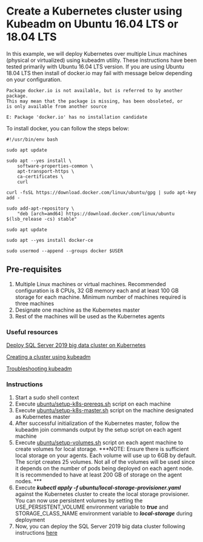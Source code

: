 

# Create a Kubernetes cluster using Kubeadm on Ubuntu 16.04 LTS or 18.04 LTS 

In this example, we will deploy Kubernetes over multiple Linux machines (physical or virtualized) using kubeadm utility. These instructions have been tested primarily with Ubuntu 16.04 LTS version. If you are using Ubuntu 18.04 LTS then install of docker.io may fail with message below depending on your configuration.

    Package docker.io is not available, but is referred to by another package.
    This may mean that the package is missing, has been obsoleted, or
    is only available from another source
    
    E: Package 'docker.io' has no installation candidate
    
To install docker, you can follow the steps below:

    #!/usr/bin/env bash
    
    sudo apt update
    
    sudo apt --yes install \
        software-properties-common \
        apt-transport-https \
        ca-certificates \
        curl
    
    curl -fsSL https://download.docker.com/linux/ubuntu/gpg | sudo apt-key add -
    
    sudo add-apt-repository \
        "deb [arch=amd64] https://download.docker.com/linux/ubuntu $(lsb_release -cs) stable"
    
    sudo apt update
    
    sudo apt --yes install docker-ce
    
    sudo usermod --append --groups docker $USER


## Pre-requisites

1. Multiple Linux machines or virtual machines. Recommended configuration is 8 CPUs, 32 GB memory each and at least 100 GB storage for each machine. Minimum number of machines required is three machines
1. Designate one machine as the Kubernetes master
1. Rest of the machines will be used as the Kubernetes agents

### Useful resources

[Deploy SQL Server 2019 big data cluster on Kubernetes](https://docs.microsoft.com/en-us/sql/big-data-cluster/deployment-guidance?view=sqlallproducts-allversions)

[Creating a cluster using kubeadm](https://kubernetes.io/docs/setup/independent/create-cluster-kubeadm/)

[Troubleshooting kubeadm](https://kubernetes.io/docs/setup/independent/troubleshooting-kubeadm/)

### Instructions

1. Start a sudo shell context
1. Execute [ubuntu/setup-k8s-prereqs.sh](ubuntu/setup-k8s-prereqs.sh/) script on each machine
1. Execute [ubuntu/setup-k8s-master.sh](ubuntu/setup-k8s-master.sh/) script on the machine designated as Kubernetes master
1. After successful initialization of the Kubernetes master, follow the kubeadm join commands output by the setup script on each agent machine
1. Execute [ubuntu/setup-volumes.sh](ubuntu/setup-volumes.sh/) script on each agent machine to create volumes for local storage. ***NOTE: Ensure there is sufficient local storage on your agents. Each volume will use up to 6GB by default. The script creates 25 volumes. Not all of the volumes will be used since it depends on the number of pods being deployed on each agent node. It is recommended to have at least 200 GB of storage on the agent nodes. ***
1. Execute ***kubectl apply -f ubuntu/local-storage-provisioner.yaml*** against the Kubernetes cluster to create the local storage provisioner. You can now use persistent volumes by setting the USE_PERSISTENT_VOLUME environment variable to ***true*** and STORAGE_CLASS_NAME environment variable to ***local-storage*** during deployment
1. Now, you can deploy the SQL Server 2019 big data cluster following instructions [here](https://docs.microsoft.com/en-us/sql/big-data-cluster/deployment-guidance?view=sqlallproducts-allversions)
